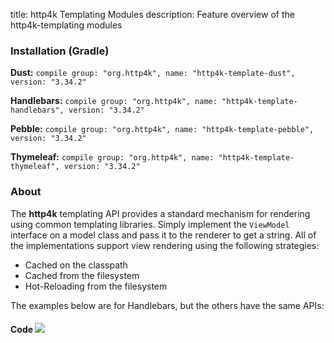 title: http4k Templating Modules
description: Feature overview of the http4k-templating modules

### Installation (Gradle)
**Dust:** ```compile group: "org.http4k", name: "http4k-template-dust", version: "3.34.2"```

**Handlebars:** ```compile group: "org.http4k", name: "http4k-template-handlebars", version: "3.34.2"```

**Pebble:** ```compile group: "org.http4k", name: "http4k-template-pebble", version: "3.34.2"```

**Thymeleaf:** ```compile group: "org.http4k", name: "http4k-template-thymeleaf", version: "3.34.2"```

### About
The **http4k** templating API provides a standard mechanism for rendering using common templating libraries. Simply implement the `ViewModel` interface on a model class and pass it to the renderer to get a string. All of the implementations support view rendering using the following strategies:

* Cached on the classpath
* Cached from the filesystem
* Hot-Reloading from the filesystem

The examples below are for Handlebars, but the others have the same APIs:

#### Code  [<img class="octocat" src="/img/octocat-32.png"/>](https://github.com/http4k/http4k/blob/master/src/docs/guide/modules/templating/example.kt)

 <script src="https://gist-it.appspot.com/https://github.com/http4k/http4k/blob/master/src/docs/guide/modules/templating/example.kt"></script>
